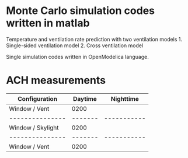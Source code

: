 # Monte Carlo simulation codes written in matlab
Temperature and ventilation rate prediction with two ventilation models
    1. Single-sided ventilation model
    2. Cross ventilation model

Single simulation codes written in OpenModelica language.



# ACH measurements
|Configuration  |Daytime| Nighttime |
|---------------|-------|-----------|
| Window / Vent |  0200     |           |
|---------------|-------|-----------|
| Window / Skylight |0200       |           |
|---------------|-------|-----------|
| Window / Vent |  0200     |           |




